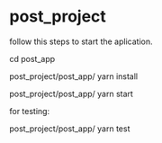 # post_project

follow this steps to start the aplication.

cd post_app

post_project/post_app/ yarn install

post_project/post_app/ yarn start

for testing:

post_project/post_app/ yarn test
